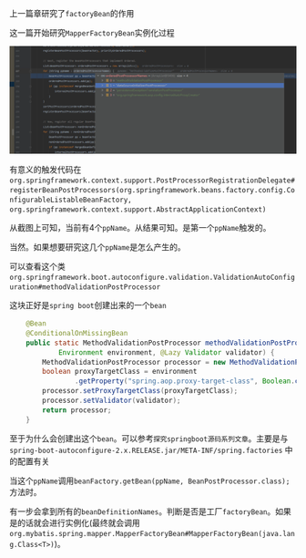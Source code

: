 上一篇章研究了`factoryBean`的作用

这一篇开始研究`MapperFactoryBean`实例化过程

![image-20220311095347229](../img/spring/image-20220311095347229.png)

有意义的触发代码在`org.springframework.context.support.PostProcessorRegistrationDelegate#registerBeanPostProcessors(org.springframework.beans.factory.config.ConfigurableListableBeanFactory, org.springframework.context.support.AbstractApplicationContext)`

从截图上可知，当前有4个`ppName`。从结果可知。是第一个`ppName`触发的。

当然。如果想要研究这几个`ppName`是怎么产生的。

可以查看这个类`org.springframework.boot.autoconfigure.validation.ValidationAutoConfiguration#methodValidationPostProcessor`


这块正好是`spring boot`创建出来的一个`bean`
```java
	@Bean
	@ConditionalOnMissingBean
	public static MethodValidationPostProcessor methodValidationPostProcessor(
			Environment environment, @Lazy Validator validator) {
		MethodValidationPostProcessor processor = new MethodValidationPostProcessor();
		boolean proxyTargetClass = environment
				.getProperty("spring.aop.proxy-target-class", Boolean.class, true);
		processor.setProxyTargetClass(proxyTargetClass);
		processor.setValidator(validator);
		return processor;
	}

```

至于为什么会创建出这个`bean`。可以参考`探究springboot源码系列文章`。主要是与`spring-boot-autoconfigure-2.x.RELEASE.jar/META-INF/spring.factories` 中的配置有关



当这个`ppName`调用`beanFactory.getBean(ppName, BeanPostProcessor.class);`方法时。

有一步会拿到所有的`beanDefinitionNames`。判断是否是工厂`factoryBean`。如果是的话就会进行实例化(最终就会调用`org.mybatis.spring.mapper.MapperFactoryBean#MapperFactoryBean(java.lang.Class<T>)`)。






